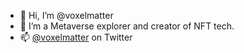 - 👋 Hi, I’m @voxelmatter
- 🌱 I’m a Metaverse explorer and creator of NFT tech.
- 📫 [@voxelmatter](https://twitter.com/voxelmatter) on Twitter
